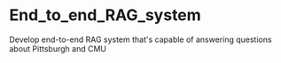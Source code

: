 # End_to_end_RAG_system
Develop end-to-end RAG system that's capable of answering questions about Pittsburgh and CMU
